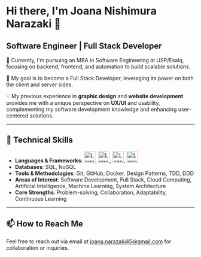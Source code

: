 
# Hi there, I'm Joana Nishimura Narazaki 👋

## Software Engineer | Full Stack Developer

🔭 Currently, I'm pursuing an MBA in Software Engineering at USP/Esalq, focusing on backend, frontend, and automation to build scalable solutions.

🌱 My goal is to become a Full Stack Developer, leveraging its power on both the client and server sides.

💡 My previous experience in **graphic design** and **website development** provides me with a unique perspective on **UX/UI** and usability, complementing my software development knowledge and enhancing user-centered solutions.

---

## 🚀 Technical Skills

- **Languages & Frameworks**: <img src="https://upload.wikimedia.org/wikipedia/commons/9/99/Unofficial_JavaScript_logo_2.svg" alt="Logo do projeto" width="30"/>, <img src="https://upload.wikimedia.org/wikipedia/commons/a/a7/React-icon.svg" alt="Logo do projeto" width="30"/>, <img src="https://upload.wikimedia.org/wikipedia/commons/d/d9/Node.js_logo.svg" alt="Logo do projeto" width="30"/>, <img src="https://upload.wikimedia.org/wikipedia/commons/c/c3/Python-logo-notext.svg" alt="Logo do projeto" width="30"/>
- **Databases**: SQL, NoSQL
- **Tools & Methodologies**: Git, GitHub, Docker, Design Patterns, TDD, DDD
- **Areas of Interest**: Software Development, Full Stack, Cloud Computing, Artificial Intelligence, Machine Learning, System Architecture
- **Core Strengths**: Problem-solving, Collaboration, Adaptability, Continuous Learning


---

## 📫 How to Reach Me

Feel free to reach out via email at [joana.narazaki45@gmail.com](mailto:joana.narazaki45@gmail.com) for collaboration or inquiries.
```

